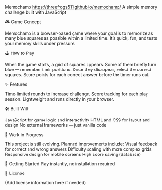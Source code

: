 Memochamp
https://threefrogs511.github.io/memochamp/
A simple memory challenge built with JavaScript

🎮 Game Concept

Memochamp is a browser-based game where your goal is to memorize as many blue squares as possible within a limited time.
It’s quick, fun, and tests your memory skills under pressure.

🕹️ How to Play

When the game starts, a grid of squares appears.
Some of them briefly turn blue — remember their positions.
Once they disappear, select the correct squares.
Score points for each correct answer before the timer runs out.

✨ Features

Time-limited rounds to increase challenge.
Score tracking for each play session.
Lightweight and runs directly in your browser.

🛠️ Built With

JavaScript for game logic and interactivity
HTML and CSS for layout and design
No external frameworks — just vanilla code

🚧 Work in Progress

This project is still evolving. Planned improvements include:
Visual feedback for correct and wrong answers
Difficulty scaling with more complex grids
Responsive design for mobile screens
High score saving (database)

📂 Getting Started
Play instantly, no installation required

📜 License

(Add license information here if needed)
